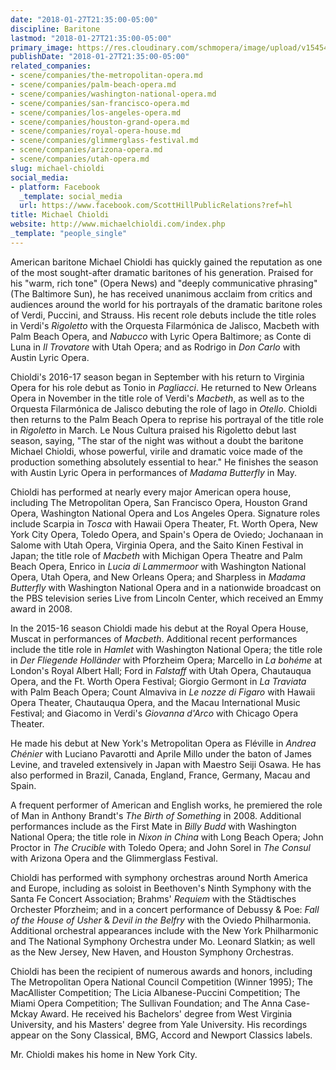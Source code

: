 ```yaml
---
date: "2018-01-27T21:35:00-05:00"
discipline: Baritone
lastmod: "2018-01-27T21:35:00-05:00"
primary_image: https://res.cloudinary.com/schmopera/image/upload/v1545409169/media/webhook-uploads/1517106650382/Michael-Chioldi---pc---Peter-Konerko.jpg.jpg
publishDate: "2018-01-27T21:35:00-05:00"
related_companies:
- scene/companies/the-metropolitan-opera.md
- scene/companies/palm-beach-opera.md
- scene/companies/washington-national-opera.md
- scene/companies/san-francisco-opera.md
- scene/companies/los-angeles-opera.md
- scene/companies/houston-grand-opera.md
- scene/companies/royal-opera-house.md
- scene/companies/glimmerglass-festival.md
- scene/companies/arizona-opera.md
- scene/companies/utah-opera.md
slug: michael-chioldi
social_media:
- platform: Facebook
  _template: social_media
  url: https://www.facebook.com/ScottHillPublicRelations?ref=hl
title: Michael Chioldi
website: http://www.michaelchioldi.com/index.php
_template: "people_single"
---
```


American baritone Michael Chioldi has quickly gained the reputation as one of the most sought-after dramatic baritones of his generation. Praised for his "warm, rich tone" (Opera News) and "deeply communicative phrasing" (The Baltimore Sun), he has received unanimous acclaim from critics and audiences around the world for his portrayals of the dramatic baritone roles of Verdi, Puccini, and Strauss. His recent role debuts include the title roles in Verdi's *Rigoletto* with the Orquesta Filarmónica de Jalisco, Macbeth with Palm Beach Opera, and *Nabucco* with Lyric Opera Baltimore; as Conte di Luna in *Il Trovatore* with Utah Opera; and as Rodrigo in *Don Carlo* with Austin Lyric Opera.

Chioldi's 2016-17 season began in September with his return to Virginia Opera for his role debut as Tonio in *Pagliacci*. He returned to New Orleans Opera in November in the title role of Verdi's *Macbeth*, as well as to the Orquesta Filarmónica de Jalisco debuting the role of Iago in *Otello*. Chioldi then returns to the Palm Beach Opera to reprise his portrayal of the title role in *Rigoletto* in March. Le Nous Cultura praised his Rigoletto debut last season, saying, "The star of the night was without a doubt the baritone Michael Chioldi, whose powerful, virile and dramatic voice made of the production something absolutely essential to hear." He finishes the season with Austin Lyric Opera in performances of *Madama Butterfly* in May.

Chioldi has performed at nearly every major American opera house, including The Metropolitan Opera, San Francisco Opera, Houston Grand Opera, Washington National Opera and Los Angeles Opera. Signature roles include Scarpia in *Tosca* with Hawaii Opera Theater, Ft. Worth Opera, New York City Opera, Toledo Opera, and Spain's Opera de Oviedo; Jochanaan in Salome with Utah Opera, Virginia Opera, and the Saito Kinen Festival in Japan; the title role of *Macbeth* with Michigan Opera Theatre and Palm Beach Opera, Enrico in *Lucia di Lammermoor* with Washington National Opera, Utah Opera, and New Orleans Opera; and Sharpless in *Madama Butterfly* with Washington National Opera and in a nationwide broadcast on the PBS television series Live from Lincoln Center, which received an Emmy award in 2008.

In the 2015-16 season Chioldi made his debut at the Royal Opera House, Muscat in performances of *Macbeth*. Additional recent performances include the title role in *Hamlet* with Washington National Opera; the title role in *Der Fliegende Holländer* with Pforzheim Opera; Marcello in *La bohéme* at London's Royal Albert Hall; Ford in *Falstaff* with Utah Opera, Chautauqua Opera, and the Ft. Worth Opera Festival; Giorgio Germont in *La Traviata* with Palm Beach Opera; Count Almaviva in *Le nozze di Figaro* with Hawaii Opera Theater, Chautauqua Opera, and the Macau International Music Festival; and Giacomo in Verdi's *Giovanna d'Arco* with Chicago Opera Theater.

He made his debut at New York's Metropolitan Opera as Fléville in *Andrea Chénier* with Luciano Pavarotti and Aprile Millo under the baton of James Levine, and traveled extensively in Japan with Maestro Seiji Osawa. He has also performed in Brazil, Canada, England, France, Germany, Macau and Spain.

A frequent performer of American and English works, he premiered the role of Man in Anthony Brandt's *The Birth of Something* in 2008. Additional performances include as the First Mate in *Billy Budd* with Washington National Opera; the title role in *Nixon in China* with Long Beach Opera; John Proctor in *The Crucible* with Toledo Opera; and John Sorel in *The Consul* with Arizona Opera and the Glimmerglass Festival.

Chioldi has performed with symphony orchestras around North America and Europe, including as soloist in Beethoven's Ninth Symphony with the Santa Fe Concert Association; Brahms' *Requiem* with the Städtisches Orchester Pforzheim; and in a concert performance of Debussy & Poe: *Fall of the House of Usher* & *Devil in the Belfry* with the Oviedo Philharmonia. Additional orchestral appearances include with the New York Philharmonic and The National Symphony Orchestra under Mo. Leonard Slatkin; as well as the New Jersey, New Haven, and Houston Symphony Orchestras.

Chioldi has been the recipient of numerous awards and honors, including The Metropolitan Opera National Council Competition (Winner 1995); The MacAllister Competition; The Licia Albanese-Puccini Competition; The Miami Opera Competition; The Sullivan Foundation; and The Anna Case-Mckay Award. He received his Bachelors' degree from West Virginia University, and his Masters' degree from Yale University. His recordings appear on the Sony Classical, BMG, Accord and Newport Classics labels.

Mr. Chioldi makes his home in New York City.
